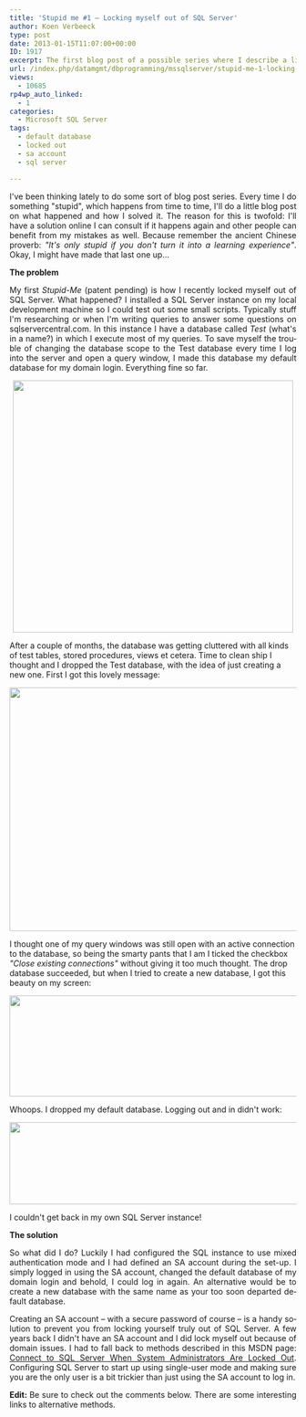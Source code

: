 ```yaml
---
title: 'Stupid me #1 – Locking myself out of SQL Server'
author: Koen Verbeeck
type: post
date: 2013-01-15T11:07:00+00:00
ID: 1917
excerpt: The first blog post of a possible series where I describe a little problem I encountered and how I solved it.
url: /index.php/datamgmt/dbprogramming/mssqlserver/stupid-me-1-locking-myself/
views:
  - 10685
rp4wp_auto_linked:
  - 1
categories:
  - Microsoft SQL Server
tags:
  - default database
  - locked out
  - sa account
  - sql server

---
```

<p class="MsoNormal" style="text-align: justify; text-justify: inter-ideograph;">
  <span lang="EN-US">I've been thinking lately to do some sort of blog post series. Every time I do something "stupid", which happens from time to time, I'll do a little blog post on what happened and how I solved it. The reason for this is twofold: I'll have a solution online I can consult if it happens again and other people can benefit from my mistakes as well. Because remember the ancient Chinese proverb: <em>"It's only stupid if you don't turn it into a learning experience"</em>. Okay, I might have made that last one up...</span>
</p>

<p class="MsoNormal" style="text-align: justify; text-justify: inter-ideograph;">
  <strong><span lang="EN-US">The problem</span></strong>
</p>

<p class="MsoNormal" style="text-align: justify; text-justify: inter-ideograph;">
  <span lang="EN-US">My first <em>Stupid-Me</em> (patent pending) is how I recently locked myself out of SQL Server. What happened? I installed a SQL Server instance on my local development machine so I could test out some small scripts. Typically stuff I'm researching or when I'm writing queries to answer some questions on sqlservercentral.com. In this instance I have a database called <em>Test</em> (what's in a name?) in which I execute most of my queries. To save myself the trouble of changing the database scope to the Test database every time I log into the server and open a query window, I made this database my default database for my domain login. Everything fine so far.</span>
</p>

<p class="MsoNormal" style="text-align: center;">
  <a href="/media/users/koenverbeeck/StupidMe1/login.png?mtime=1358236062"><img src="/wp-content/uploads/users/koenverbeeck/StupidMe1/login.png?mtime=1358236062" alt="" width="492" height="442" /></a>
</p>

<span style="text-align: justify;">After a couple of months, the database was getting cluttered with all kinds of test tables, stored procedures, views et cetera. Time to clean ship I thought and I dropped the Test database, with the idea of just creating a new one. First I got this lovely message:</span>

<p class="MsoNormal" style="text-align: justify; text-justify: inter-ideograph;">
  <span lang="EN-US"> </span>
</p>

<div class="image_block">
  <a href="/media/users/koenverbeeck/StupidMe1/error_inuse.png?mtime=1358236018"><img src="/wp-content/uploads/users/koenverbeeck/StupidMe1/error_inuse.png?mtime=1358236018" alt="" width="560" height="427" /></a>
</div>

<span style="text-align: justify;">I thought one of my query windows was still open with an active connection to the database, so being the smarty pants that I am I ticked the checkbox </span>_"Close existing connections"_ <span style="text-align: justify;">without giving it too much thought. The drop database succeeded, but when I tried to create a new database, I got this beauty on my screen:</span>

<p class="MsoNormal" style="text-align: justify; text-justify: inter-ideograph;">
  <span lang="EN-US"> </span>
</p>

<div class="image_block">
  <a href="/media/users/koenverbeeck/StupidMe1/error1.png?mtime=1358235987"><img src="/wp-content/uploads/users/koenverbeeck/StupidMe1/error1.png?mtime=1358235987" alt="" width="536" height="177" /></a>
</div>

<span style="text-align: justify;">Whoops. I dropped my default database. Logging out and in didn't work:</span>

<p class="MsoNormal" style="text-align: justify; text-justify: inter-ideograph;">
  <span lang="EN-US"> </span>
</p>

<div class="image_block">
  <div class="image_block">
    <a href="/media/users/koenverbeeck/StupidMe1/error2.png?mtime=1358235996"><img src="/wp-content/uploads/users/koenverbeeck/StupidMe1/error2.png?mtime=1358235996" alt="" width="536" height="144" /></a>
  </div>
</div>

<p style="text-align: justify;">
  I couldn't get back in my own SQL Server instance!
</p>

<p class="MsoNormal" style="text-align: justify;">
  <strong><span lang="EN-US">The solution</span></strong>
</p>

<p class="MsoNormal" style="text-align: justify;">
  <span lang="EN-US">So what did I do? Luckily I had configured the SQL instance to use mixed authentication mode and I had defined an SA account during the set-up. I simply logged in using the SA account, changed the default database of my domain login and behold, I could log in again. An alternative would be to create a new database with the same name as your too soon departed default database.</span>
</p>

<p class="MsoNormal" style="text-align: justify;">
  <span lang="EN-US">Creating an SA account – with a secure password of course – is a handy solution to prevent you from locking yourself truly out of SQL Server. A few years back I didn't have an SA account and I did lock myself out because of domain issues. I had to fall back to methods described in this MSDN page: </span><a href="http://msdn.microsoft.com/en-us/library/dd207004.aspx"><span lang="EN-US">Connect to SQL Server When System Administrators Are Locked Out</span></a><span lang="EN-US">. Configuring SQL Server to start up using single-user mode and making sure you are the only user is a bit trickier than just using the SA account to log in.</span>
</p>

<p class="MsoNormal" style="text-align: justify;">
  <span lang="EN-US"><strong>Edit: </strong>Be sure to check out the comments below. There are some interesting links to alternative methods.</span>
</p>